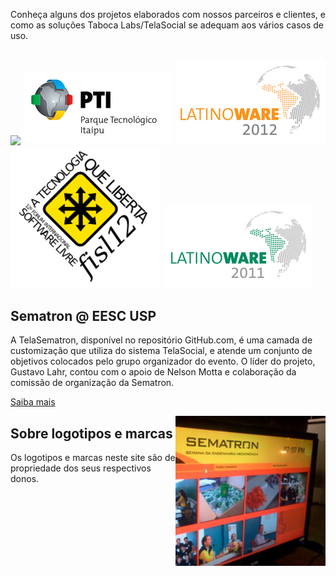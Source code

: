Conheça alguns dos projetos elaborados com nossos parceiros e clientes, e como as soluções Taboca Labs/TelaSocial se adequam aos vários casos de uso. 

## 
 
<img src='http://www.ifsc.usp.br/images/stories/logomarcas/timbre_ifsc_500x109.jpg' width='240' style='width:240px' /> 

<img style='width:240px'  src='images/logo-pti-240.png' /> 

<img style='width:240px'  src='images/logo-latinoware-240.png'  /> 

<img style='width:240px'  src='images/logo-fisl12-240.png' /> 

<img style='width:240px'  src='images/logo-latinoware-2011-240.png' /> 

## Sematron @ EESC USP 

A TelaSematron, disponível no repositório GitHub.com, é uma camada de customização que utiliza do sistema TelaSocial, e atende um conjunto de objetivos colocados pelo grupo organizador do evento. O líder do projeto, Gustavo Lahr, contou com o apoio de Nelson Motta e colaboração da comissão de organização da Sematron. 

<a href='http://blog.telasocial.com/telasocial-hosted-na-sematron-viii-em-sao-car'>Saiba mais</a>

<img style='width:240px;float:right' src='images/sematron.jpg'  />

## Sobre logotipos e marcas 

Os logotipos e marcas neste site são de propriedade dos seus respectivos donos. 
